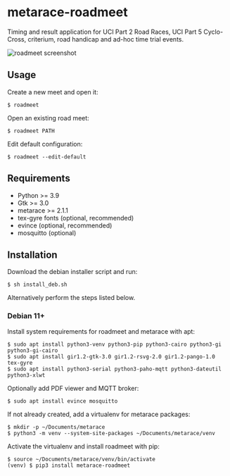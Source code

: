 # metarace-roadmeet

Timing and result application for UCI Part 2 Road Races,
UCI Part 5 Cyclo-Cross, criterium, road handicap and
ad-hoc time trial events.

![roadmeet screenshot](screenshot.png "roadmeet")


## Usage

Create a new meet and open it:

	$ roadmeet

Open an existing road meet:

	$ roadmeet PATH

Edit default configuration:

	$ roadmeet --edit-default


## Requirements

   - Python >= 3.9
   - Gtk >= 3.0
   - metarace >= 2.1.1
   - tex-gyre fonts (optional, recommended)
   - evince (optional, recommended)
   - mosquitto (optional)


## Installation

Download the debian installer script and run:

	$ sh install_deb.sh

Alternatively perform the steps listed below.

### Debian 11+

Install system requirements for roadmeet and metarace with apt:

	$ sudo apt install python3-venv python3-pip python3-cairo python3-gi python3-gi-cairo
	$ sudo apt install gir1.2-gtk-3.0 gir1.2-rsvg-2.0 gir1.2-pango-1.0 tex-gyre
	$ sudo apt install python3-serial python3-paho-mqtt python3-dateutil python3-xlwt

Optionally add PDF viewer and MQTT broker:

	$ sudo apt install evince mosquitto

If not already created, add a virtualenv for metarace packages:

	$ mkdir -p ~/Documents/metarace
	$ python3 -m venv --system-site-packages ~/Documents/metarace/venv

Activate the virtualenv and install roadmeet with pip:

	$ source ~/Documents/metarace/venv/bin/activate
	(venv) $ pip3 install metarace-roadmeet

